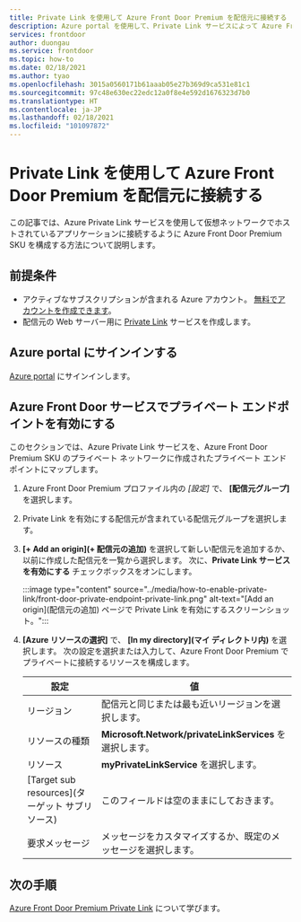 ```yaml
---
title: Private Link を使用して Azure Front Door Premium を配信元に接続する
description: Azure portal を使用して、Private Link サービスによって Azure Front Door Premium を配信元に接続する方法について説明します。
services: frontdoor
author: duongau
ms.service: frontdoor
ms.topic: how-to
ms.date: 02/18/2021
ms.author: tyao
ms.openlocfilehash: 3015a0560171b61aaab05e27b369d9ca531e81c1
ms.sourcegitcommit: 97c48e630ec22edc12a0f8e4e592d1676323d7b0
ms.translationtype: HT
ms.contentlocale: ja-JP
ms.lasthandoff: 02/18/2021
ms.locfileid: "101097872"
---
```

# <a name="connect-azure-front-door-premium-to-your-origin-with-private-link"></a>Private Link を使用して Azure Front Door Premium を配信元に接続する

この記事では、Azure Private Link サービスを使用して仮想ネットワークでホストされているアプリケーションに接続するように Azure Front Door Premium SKU を構成する方法について説明します。

## <a name="prerequisites"></a>前提条件

* アクティブなサブスクリプションが含まれる Azure アカウント。 [無料でアカウントを作成できます](https://azure.microsoft.com/free/?WT.mc_id=A261C142F)。
* 配信元の Web サーバー用に [Private Link](../../private-link/create-private-link-service-portal.md) サービスを作成します。

## <a name="sign-in-to-the-azure-portal"></a>Azure portal にサインインする

[Azure portal](https://portal.azure.com) にサインインします。

## <a name="enable-private-endpoint-in-azure-front-door-service"></a>Azure Front Door サービスでプライベート エンドポイントを有効にする

このセクションでは、Azure Private Link サービスを、Azure Front Door Premium SKU のプライベート ネットワークに作成されたプライベート エンドポイントにマップします。 

1. Azure Front Door Premium プロファイル内の *[設定]* で、 **[配信元グループ]** を選択します。

1. Private Link を有効にする配信元が含まれている配信元グループを選択します。

1. **[+ Add an origin]\(+ 配信元の追加\)** を選択して新しい配信元を追加するか、以前に作成した配信元を一覧から選択します。 次に、**Private Link サービスを有効にする** チェックボックスをオンにします。

    :::image type="content" source="../media/how-to-enable-private-link/front-door-private-endpoint-private-link.png" alt-text="[Add an origin]\(配信元の追加\) ページで Private Link を有効にするスクリーンショット。":::

1. **[Azure リソースの選択]** で、 **[In my directory]\(マイ ディレクトリ内\)** を選択します。 次の設定を選択または入力して、Azure Front Door Premium でプライベートに接続するリソースを構成します。
    
    | 設定 | 値 |
    | ------- | ----- |
    | リージョン | 配信元と同じまたは最も近いリージョンを選択します。 |
    | リソースの種類 | **Microsoft.Network/privateLinkServices** を選択します。 |
    | リソース | **myPrivateLinkService** を選択します。 |
    | [Target sub resources]\(ターゲット サブリソース\) | このフィールドは空のままにしておきます。 |
    | 要求メッセージ | メッセージをカスタマイズするか、既定のメッセージを選択します。 |

## <a name="next-steps"></a>次の手順

[Azure Front Door Premium Private Link](concept-private-link.md) について学びます。
